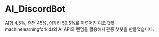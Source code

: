 # AI_DiscordBot
AI향 4.5%, 랜덤 45%, 아가리 50.5%로 이루어진 디코 챗봇                                              
machinelearningforkids의 AI API와 랜덤을 활용해서 관종 챗봇을 만들었습니다.
